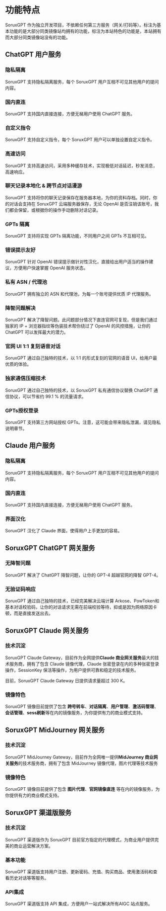 # 功能特点

SoruxGPT 作为独立开发项目，不依赖任何第三方服务（网关/打码等）。标注为基本功能的是大部分同类镜像站均拥有的功能，标注为本站特色的功能是，本站拥有而大部分同类镜像站没有的功能。

## ChatGPT 用户服务

### 隐私隔离 <Badge type="tip" text="基本功能" />

SoruxGPT 支持隐私隔离服务，每个 SoruxGPT 用户互相不可见其他用户的提问内容。

### 国内直连 <Badge type="tip" text="基本功能" />

SoruxGPT 支持国内直接连接，方便无梯用户使用 ChatGPT 服务。

### 自定义指令 <Badge type="warning" text="本站特色" />

SoruxGPT 支持自定义指令，每个 SoruxGPT 用户可以单独设置自定义指令。

### 高速访问 <Badge type="warning" text="本站特色" />

SoruxGPT 支持高速访问，采用多种缓存技术，实现极低对话延迟，秒发消息，高速响应。

### 聊天记录本地化 & 跨节点对话漫游 <Badge type="warning" text="本站特色" />

SoruxGPT 支持将你的聊天记录保存在服务器本地，为你的资料存档。同时，你的对话会支持在 SoruxGPT 云端服务器保存，无论 OpenAI 是否注销该账号，我们都会保留，或根据你的操作手动删除对话记录。

### GPTs 隔离 <Badge type="warning" text="本站特色" />

SoruxGPT 支持将实现 GPTs 隔离功能，不同用户之间 GPTs 不互相可见。

### 错误提示友好 <Badge type="warning" text="本站特色" />

SoruxGPT 针对 OpenAI 错误提示做针对性汉化，直接给出用户适当的操作建议，方便用户快速掌握 OpenAI 服务状态。

### 私有 ASN / 代理池 <Badge type="warning" text="本站特色" />

SoruxGPT 拥有独立的 ASN 和代理池，为每一个账号提供优质 IP 代理服务。

### 降智问题解决 <Badge type="warning" text="本站特色" />

SoruxGPT 解决了降智问题。此问题部分情况下直连官网可复现，但是我们通过独家的 IP + 浏览器指纹等伪装技术帮你绕过了 OpenAI 的风控措施，让你的 ChatGPT 可以发挥最大的潜力。

### 官网 UI 1:1 复刻语音对话 <Badge type="warning" text="本站特色" />

SoruxGPT 通过自己独特的技术，以 1:1 的形式复刻的官网的语音 UI，给用户最优质的体验。

### 独家通信压缩技术 <Badge type="warning" text="本站特色" />

SoruxGPT 通过自己独特的技术，以 SoruxGPT 私有通信协议替换 ChatGPT 通信协议，可以节省约 99.1 % 的流量请求。

### GPTs授权登录 <Badge type="warning" text="本站特色" />

SoruxGPT 支持第三方网站授权 GPTs。注意，这可能会带来隐私泄漏，请见隐私说明章节。


## Claude 用户服务

### 隐私隔离 <Badge type="tip" text="基本功能" />

SoruxGPT 支持隐私隔离服务，每个 SoruxGPT 用户互相不可见其他用户的提问内容。

### 国内直连 <Badge type="tip" text="基本功能" />

SoruxGPT 支持国内直接连接，方便无梯用户使用 ChatGPT 服务。

### 界面汉化 <Badge type="warning" text="本站特色" />

SoruxGPT 汉化了 Claude 界面，使得用户上手更加的容易。

## SoruxGPT ChatGPT 网关服务

### 无降智问题 <Badge type="warning" text="本站特色" />

SoruxGPT 解决了 ChatGPT 降智问题，让你的 GPT-4 超越官网的降智 GPT-4。

### 无验证码响应 <Badge type="warning" text="本站特色" />

SoruxGPT 通过自己独特的技术，已经完美解决云端计算 Arkose、PowToken和基本对话校验码，让你的对话请求无需在前端校验等待，抑或是因为网络原因卡顿，而是直接发送出去。

## SoruxGPT Claude 网关服务

### 技术沉淀 <Badge type="tip" text="基本功能" />

SoruxGPT Claude Gateway，目前作为全网提供**Claude 商业网关服务**最大的技术服务商，拥有了包含 Claude 镜像代理，Claude 张密登录在内的多种张密登录操作，SessionKey 保活等操作，为用户提供可靠和稳定的技术服务。  

目前，SoruxGPT Claude Gateway 日提供请求量超过 300 K。

### 镜像特色 <Badge type="warning" text="本站特色" />

SoruxGPT 镜像目前提供了包含 **跨号转车**、**对话隔离**、**用户管理**、**激活码管理**、**会话管理**、**sess刷新**等在内的镜像服务，为你提供有力的商业模式支持。

## SoruxGPT MidJourney 网关服务

### 技术沉淀 <Badge type="tip" text="基本功能" />

SoruxGPT MidJourney Gateway，目前作为全网唯一提供**MidJourney 商业网关服务**的技术服务商，拥有了包含 MidJourney 镜像代理，图片代理等技术服务

### 镜像特色 <Badge type="warning" text="本站特色" />

SoruxGPT 镜像目前提供了包含 **图片代理**、**官网镜像直连** 等在内的镜像服务，为你提供有力的商业模式支持。

## SoruxGPT 渠道版服务

### 技术沉淀 <Badge type="tip" text="基本功能" />

SoruxGPT 渠道版作为 SoruxGPT 目前官方指定的代理模式，为商业用户提供完美的商业运营解决方案。

### 基本功能 <Badge type="tip" text="基本功能" />

SoruxGPT 渠道版支持用户注册、更新密码、充值、购买商品、使用激活码和查看历史对话等等服务。

### API集成 <Badge type="warning" text="本站特色" />

SoruxGPT 渠道版支持 API 集成，方便用户一站式解决所有AIGC 站点服务。